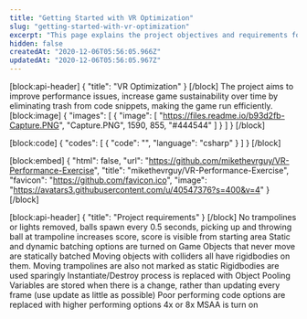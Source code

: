 ```yaml
---
title: "Getting Started with VR Optimization"
slug: "getting-started-with-vr-optimization"
excerpt: "This page explains the project objectives and requirements for the project"
hidden: false
createdAt: "2020-12-06T05:56:05.966Z"
updatedAt: "2020-12-06T05:56:05.967Z"
---
```

[block:api-header]
{
  "title": "VR Optimization"
}
[/block]
The project aims to improve performance issues, increase game sustainability over time by eliminating trash from code snippets, making the game run efficiently.
[block:image]
{
  "images": [
    {
      "image": [
        "https://files.readme.io/b93d2fb-Capture.PNG",
        "Capture.PNG",
        1590,
        855,
        "#444544"
      ]
    }
  ]
}
[/block]

[block:code]
{
  "codes": [
    {
      "code": "",
      "language": "csharp"
    }
  ]
}
[/block]

[block:embed]
{
  "html": false,
  "url": "https://github.com/mikethevrguy/VR-Performance-Exercise",
  "title": "mikethevrguy/VR-Performance-Exercise",
  "favicon": "https://github.com/favicon.ico",
  "image": "https://avatars3.githubusercontent.com/u/40547376?s=400&v=4"
}
[/block]

[block:api-header]
{
  "title": "Project requirements"
}
[/block]
No trampolines or lights removed, balls spawn every 0.5 seconds, picking up and throwing ball at trampoline increases score, score is visible from starting area
Static and dynamic batching options are turned on
Game Objects that never move are statically batched
Moving objects with colliders all have rigidbodies on them. Moving trampolines are also not marked as static
Rigidbodies are used sparingly
Instantiate/Destroy process is replaced with Object Pooling 
Variables are stored when there is a change, rather than updating every frame (use update as little as possible)
Poor performing code options are replaced with higher performing options
4x or 8x MSAA is turn on